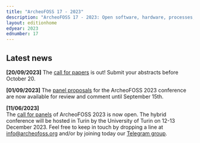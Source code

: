 ```yaml
---
title: "ArcheoFOSS 17 - 2023"
description: "ArcheoFOSS 17 - 2023: Open software, hardware, processes, data and formats in archaeological research will be hosted in Turin by the University of Turin on 12-13 December 2023"
layout: editionhome
edyear: 2023
ednumber: 17
---
```


## Latest news

**[20/09/2023]**
The [call for papers](/2023/call-for-papers) is out! Submit your abstracts before October 20.

**[01/09/2023]**
The [panel proposals](/2023/panel-proposals) for the ArcheoFOSS 2023 conference are now available for review and comment until September 15th. 

**[11/06/2023]**  
The [call for panels](/2023/call-for-panels) of ArcheoFOSS 2023 is now open.
The hybrid conference will be hosted in Turin by the University of Turin on 12-13 December 2023. 
Feel free to keep in touch by dropping a line at [info@archeofoss.org](mailto:archaeofoss.org) and/or by joining today our [<i class="fa fa-telegram" aria-hidden="true"></i> Telegram group](https://t.me/ArcheoFOSS).
